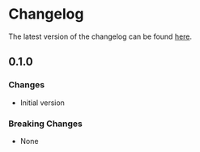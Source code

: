 # Changelog

The latest version of the changelog can be found [here](https://github.com/Azure/bicep-registry-modules/blob/main/avm/res/storage/storage-account/file-service/share/CHANGELOG.md).

## 0.1.0

### Changes

- Initial version

### Breaking Changes

- None
